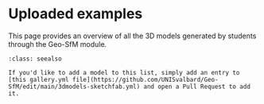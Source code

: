 # Uploaded examples

This page provides an overview of all the 3D models generated by students through the Geo-SfM module.

```{admonition} One missing?
:class: seealso

If you'd like to add a model to this list, simply add an entry to [this gallery.yml file](https://github.com/UNISvalbard/Geo-SfM/edit/main/3dmodels-sketchfab.yml) and open a Pull Request to add it.
```

```{include} ../../../3dmodels-sketchfab.txt
```